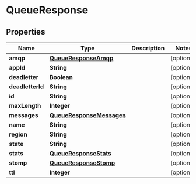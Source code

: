 

# QueueResponse


## Properties

| Name | Type | Description | Notes |
|------------ | ------------- | ------------- | -------------|
|**amqp** | [**QueueResponseAmqp**](QueueResponseAmqp.md) |  |  [optional] |
|**appId** | **String** |  |  [optional] |
|**deadletter** | **Boolean** |  |  [optional] |
|**deadletterId** | **String** |  |  [optional] |
|**id** | **String** |  |  [optional] |
|**maxLength** | **Integer** |  |  [optional] |
|**messages** | [**QueueResponseMessages**](QueueResponseMessages.md) |  |  [optional] |
|**name** | **String** |  |  [optional] |
|**region** | **String** |  |  [optional] |
|**state** | **String** |  |  [optional] |
|**stats** | [**QueueResponseStats**](QueueResponseStats.md) |  |  [optional] |
|**stomp** | [**QueueResponseStomp**](QueueResponseStomp.md) |  |  [optional] |
|**ttl** | **Integer** |  |  [optional] |



